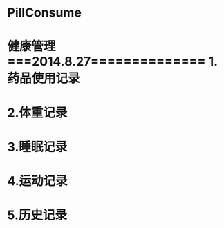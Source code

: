 PillConsume
===========

健康管理
===2014.8.27==============
1.药品使用记录
==
2.体重记录
==
3.睡眠记录
==
4.运动记录
==
5.历史记录
==